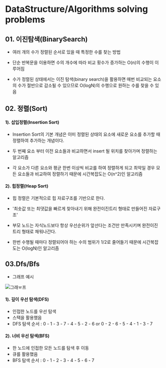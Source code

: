 # DataStructure/Algorithms solving problems

## 01. 이진탐색(BinarySearch)
* 여러 개의 수가 정렬된 순서로 있을 때 특정한 수를 찾는 방법


* 단순 반복문을 이용하면 수의 개수에 따라 비교 횟수가 증가하는 O(n)의 수행이 이루어짐

 
* 수가 정렬된 상태에서는 이진 탐색(binary search)을 활용하면 매번 비교되는 요소의 수가 절반으로 감소될 수 있으므로 O(logN)의 수행으로 원하는 수를 찾을 수 있음

## 02. 정렬(Sort)

#### 1). 삽입정렬(Insertion Sort)
* Insertion Sort의 기본 개념은 이미 정렬된 상태의 요소에 새로운 요소를 추가할 때 정렬하여 추가하는 개념이다.


* 두 번째 요소 부터 이전 요소들과 비교하면서 insert 될 위치를 찾아가며 정렬하는 알고리즘


* 각 요소가 다른 요소와 평균 한번 이상씩 비교를 하여 정렬하게 되고 최악일 경우 모든 요소들과 비교하여 정렬하기 때문에 시간복잡도는 O(n^2)인 알고리즘  

#### 2). 힙정렬(Heap Sort)
* 힙 정렬은 기본적으로 힙 자료구조를 기반으로 한다.

* '최솟값 또는 최댓값을 빠르게 찾아내기 위해 완전이진트리 형태로 만들어진 자료구조'

* 부모 노드는 자식노드보다 항상 우선순위가 앞선다는 조건만 만족시키며 완전이진트리 형태로 채워나간다.

* 한번 수행될 때마다 정렬되어야 하는 수의 범위가 1/2로 줄어들기 때문에 시간복잡도는 O(logN)인 알고리즘

## 03.Dfs/Bfs
* 그래프 예시



![그래ㅠ프](https://user-images.githubusercontent.com/74363918/122536546-99753d00-d05f-11eb-9444-80b65e3d943c.png)
#### 1). 깊이 우선 탐색(DFS)
* 인접한 노드를 우선 탐색
* 스택을 활용했음
* DFS 탐색 순서 :
0 - 1 - 3 - 7 - 4 - 5 - 2 - 6 or
0 - 2 - 6 - 5 - 4 - 1 - 3 - 7
#### 2). 너비 우선 탐색(BFS)
* 한 노드에 인접한 모든 노드를 탐색 후 이동
* 큐를 활용했음
* BFS 탐색 순서 : 0 - 1 - 2 - 3 - 4 - 5 - 6 - 7
